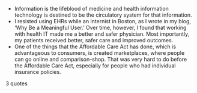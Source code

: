  - Information is the lifeblood of medicine and health information technology is destined to be the circulatory system for that information.
 - I resisted using EHRs while an internist in Boston, as I wrote in my blog, ‘Why Be a Meaningful User.’ Over time, however, I found that working with health IT made me a better and safer physician. Most importantly, my patients received better, safer care and improved outcomes.
 - One of the things that the Affordable Care Act has done, which is advantageous to consumers, is created marketplaces, where people can go online and comparison-shop. That was very hard to do before the Affordable Care Act, especially for people who had individual insurance policies.

3 quotes